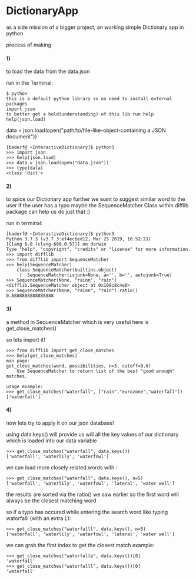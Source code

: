 # DictionaryApp
as a side mission of a bigger project, an working simple Dictionary app in python


process of making
#### 1)
to load the data from the data.json

run in the Terminal:
```
$ python
this is a default python library so no need to install external packages
import json 
to better get a hold(understanding) of this lib run help
help(json.load)
```
data = json.load(open("path/to/file-like-object-containing a JSON document"))
```
[baderf@ ~InteractiveDictionary]$ python3
>>> import json
>>> help(json.load)
>>> data = json.load(open("data.json"))
>>> type(data)
<class 'dict'>
```
#### 2) 
to spice our Dictionary app further
we want to suggest similar word to the user if the user has a typo maybe
the SequenceMatcher Class within difflib package can help us do just that :) 

run in terminal:
```
[baderf@ ~InteractiveDictionary]$ python3
Python 3.7.3 (v3.7.3:ef4ec6ed12, Mar 25 2019, 16:52:21) 
[Clang 6.0 (clang-600.0.57)] on darwin
Type "help", "copyright", "credits" or "license" for more information.
>>> import difflib
>>> from difflib import SequenceMatcher
>>> help(SequenceMatcher)
	class SequenceMatcher(builtins.object)
	 |  SequenceMatcher(isjunk=None, a='', b='', autojunk=True)
>>> SequenceMatcher(None, "rainn", "rain")
<difflib.SequenceMatcher object at 0x109c8c4e0>
>>> SequenceMatcher(None, "rainn", "rain").ratio()
0.8888888888888888 
```
#### 3) 
a method in SequenceMatcher which is very useful here is get_close_matches()


so lets import it!
```
>>> from difflib import get_close_matches
>>> help(get_close_matches)
man page:
get_close_matches(word, possibilities, n=3, cutoff=0.6)
    Use SequenceMatcher to return list of the best "good enough" matches.

usage example:
>>> get_close_matches("waterfall", ["rain","eurozone","waterfall"])
['waterfall']
```
#### 4) 
now lets try to apply it on our json database!

using data.keys() will provide us will all the key values of our dictionary which is loaded into our data variable
```
>>> get_close_matches("waterfall", data.keys())
['waterfall', 'waterlily', 'waterfowl']
```
we can load more closely related words with :
```
>>> get_close_matches("waterfall", data.keys(), n=5)
['waterfall', 'waterlily', 'waterfowl', 'lateral', 'water well']
```
the results are sorted via the ratio() we saw earlier
so the first word will always be the closest matching word

so if a typo has occured while entering the search word like typing watorfalll (with an extra L): 
```
>>> get_close_matches("waterfalll", data.keys(), n=5)
['waterfall', 'waterlily', 'waterfowl', 'lateral', 'water well']
```
we can grab the first index to get the closest match
example:
```
>>> get_close_matches("watorfalle", data.keys())[0]
'waterfall'
>>> get_close_matches("watorfalll", data.keys())[0]
'waterfall'
```





